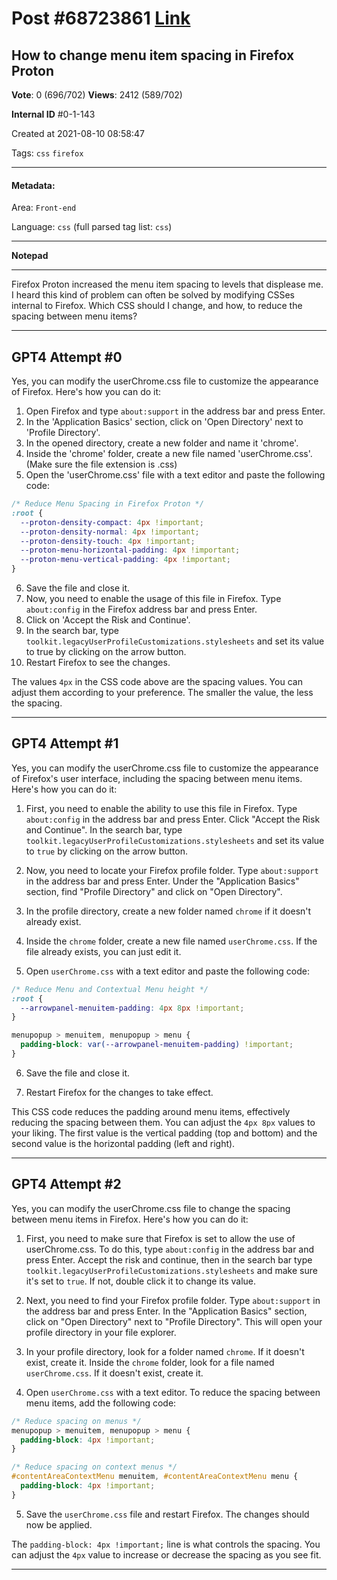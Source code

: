 
# Post \#68723861 [Link](https://stackoverflow.com/questions/68723861/)

## How to change menu item spacing in Firefox Proton

**Vote**: 0 (696/702) **Views**: 2412 (589/702) 

**Internal ID** \#0-1-143

Created at 2021-08-10 08:58:47

Tags: `css` `firefox`

----------

#### Metadata:

Area: `Front-end`

Language: `css` (full parsed tag list: `css`)

----------

**Notepad**


----------

Firefox Proton increased the menu item spacing to levels that displease me. I heard this kind of problem can often be solved by modifying CSSes internal to Firefox. Which CSS should I change, and how, to reduce the spacing between menu items?


----------
        
## GPT4 Attempt \#0

Yes, you can modify the userChrome.css file to customize the appearance of Firefox. Here's how you can do it:

1. Open Firefox and type `about:support` in the address bar and press Enter.
2. In the 'Application Basics' section, click on 'Open Directory' next to 'Profile Directory'.
3. In the opened directory, create a new folder and name it 'chrome'.
4. Inside the 'chrome' folder, create a new file named 'userChrome.css'. (Make sure the file extension is .css)
5. Open the 'userChrome.css' file with a text editor and paste the following code:

```css
/* Reduce Menu Spacing in Firefox Proton */
:root {
  --proton-density-compact: 4px !important;
  --proton-density-normal: 4px !important;
  --proton-density-touch: 4px !important;
  --proton-menu-horizontal-padding: 4px !important;
  --proton-menu-vertical-padding: 4px !important;
}
```

6. Save the file and close it.
7. Now, you need to enable the usage of this file in Firefox. Type `about:config` in the Firefox address bar and press Enter.
8. Click on 'Accept the Risk and Continue'.
9. In the search bar, type `toolkit.legacyUserProfileCustomizations.stylesheets` and set its value to true by clicking on the arrow button.
10. Restart Firefox to see the changes.

The values `4px` in the CSS code above are the spacing values. You can adjust them according to your preference. The smaller the value, the less the spacing.

--------

## GPT4 Attempt \#1

Yes, you can modify the userChrome.css file to customize the appearance of Firefox's user interface, including the spacing between menu items. Here's how you can do it:

1. First, you need to enable the ability to use this file in Firefox. Type `about:config` in the address bar and press Enter. Click "Accept the Risk and Continue". In the search bar, type `toolkit.legacyUserProfileCustomizations.stylesheets` and set its value to `true` by clicking on the arrow button.

2. Now, you need to locate your Firefox profile folder. Type `about:support` in the address bar and press Enter. Under the "Application Basics" section, find "Profile Directory" and click on "Open Directory".

3. In the profile directory, create a new folder named `chrome` if it doesn't already exist.

4. Inside the `chrome` folder, create a new file named `userChrome.css`. If the file already exists, you can just edit it.

5. Open `userChrome.css` with a text editor and paste the following code:

```css
/* Reduce Menu and Contextual Menu height */
:root {
  --arrowpanel-menuitem-padding: 4px 8px !important;
}

menupopup > menuitem, menupopup > menu {
  padding-block: var(--arrowpanel-menuitem-padding) !important;
}
```

6. Save the file and close it.

7. Restart Firefox for the changes to take effect.

This CSS code reduces the padding around menu items, effectively reducing the spacing between them. You can adjust the `4px 8px` values to your liking. The first value is the vertical padding (top and bottom) and the second value is the horizontal padding (left and right).

--------

## GPT4 Attempt \#2

Yes, you can modify the userChrome.css file to change the spacing between menu items in Firefox. Here's how you can do it:

1. First, you need to make sure that Firefox is set to allow the use of userChrome.css. To do this, type `about:config` in the address bar and press Enter. Accept the risk and continue, then in the search bar type `toolkit.legacyUserProfileCustomizations.stylesheets` and make sure it's set to `true`. If not, double click it to change its value.

2. Next, you need to find your Firefox profile folder. Type `about:support` in the address bar and press Enter. In the "Application Basics" section, click on "Open Directory" next to "Profile Directory". This will open your profile directory in your file explorer.

3. In your profile directory, look for a folder named `chrome`. If it doesn't exist, create it. Inside the `chrome` folder, look for a file named `userChrome.css`. If it doesn't exist, create it.

4. Open `userChrome.css` with a text editor. To reduce the spacing between menu items, add the following code:

```css
/* Reduce spacing on menus */
menupopup > menuitem, menupopup > menu {
  padding-block: 4px !important;
}

/* Reduce spacing on context menus */
#contentAreaContextMenu menuitem, #contentAreaContextMenu menu {
  padding-block: 4px !important;
}
```

5. Save the `userChrome.css` file and restart Firefox. The changes should now be applied.

The `padding-block: 4px !important;` line is what controls the spacing. You can adjust the `4px` value to increase or decrease the spacing as you see fit.

--------
